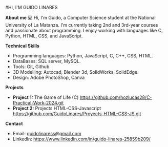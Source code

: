 #HI, I'M GUIDO LINARES


 **About me**
💻 Hi, I'm Guido, a Computer Science student at the National University of La Matanza. I'm currently taking 2nd and 3rd-year courses and passionate about programming. I enjoy working with languages like C, Python, HTML, CSS, and JavaScript.

**Technical Skills**
* Programming languages: Python, JavaScript, C, C++, CSS, HTML.
* DataBases: SQL server, MySQL.
* Tools: Git, Github.
* 3D Modelling: Autocad, Blender 3d, SolidWorks, SolidEdge.
* Design: Adobe PhotoShop, Canva

**Projects**
* **Project 1:** The Game of Life (C)          https://github.com/hozlucas28/C-Practical-Work-2024.git
* **Project 2:** Projects HTML-CSS-Javascript  https://github.com/GuidoLinares/Proyects-HTML-CSS-JS.git

**Contact**
* Email: guidolinaress@gmail.com
* LinkedIn: https://www.linkedin.com/in/guido-linares-25859b209/
